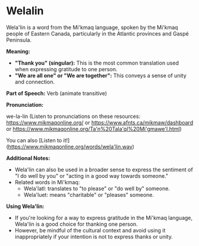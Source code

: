# Welalin

Wela'lin is a word from the Mi'kmaq language, spoken by the Mi'kmaq people of Eastern Canada, particularly in the Atlantic provinces and Gaspé Peninsula.

**Meaning:**

-   **"Thank you" (singular):** This is the most common translation used when expressing gratitude to one person.
-   **"We are all one" or "We are together":** This conveys a sense of unity and connection.

**Part of Speech:** Verb (animate transitive)

**Pronunciation:**

we-la-lin (Listen to pronunciations on these resources: <https://www.mikmaqonline.org/> or <https://www.afnts.ca/mikmaw/dashboard> or <https://www.mikmaqonline.org/Ta'n%20Tala'ql%20Mi'gmawe'l.html>) 

You can also [Listen to it!] (https://www.mikmaqonline.org/words/wela'lin.wav) 

**Additional Notes:**

-   Wela'lin can also be used in a broader sense to express the sentiment of "I do well by you" or "acting in a good way towards someone."
-   Related words in Mi'kmaq:
    -   Wela'latl: translates to "to please" or "do well by" someone.
    -   Wela'luet: means "charitable" or "pleases" someone.

**Using Wela'lin:**

-   If you're looking for a way to express gratitude in the Mi'kmaq language, Wela'lin is a good choice for thanking one person.
-   However, be mindful of the cultural context and avoid using it inappropriately if your intention is not to express thanks or unity.
